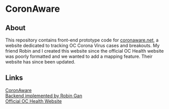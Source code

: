 # CoronAware

## About
This repository contains front-end prototype code for [coronaware.net](http://coronaware.net), a website dedicated to tracking OC Corona Virus cases and breakouts.  My friend Robin and I created this website since the official OC Health website was poorly formatted and we wanted to add a mapping feature.  Their website has since been updated.

## Links
[CoronAware](http://coronaware.net)  
[Backend implemented by Robin Gan](https://github.com/robingan7/coronaware.net)  
[Official OC Health Website](https://occovid19.ochealthinfo.com/coronavirus-in-oc)
